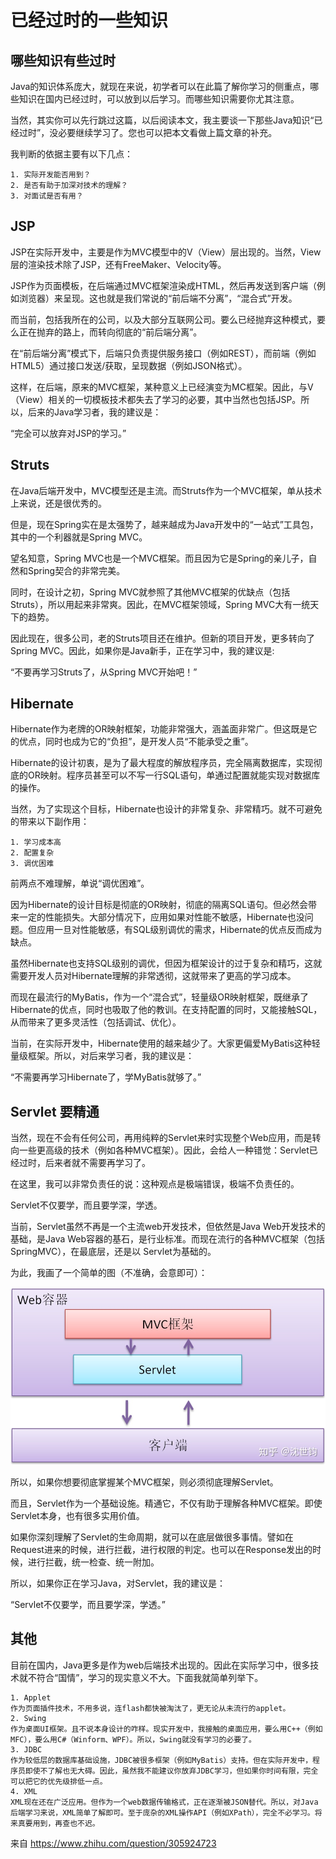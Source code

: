 # 已经过时的一些知识

## 哪些知识有些过时
Java的知识体系庞大，就现在来说，初学者可以在此篇了解你学习的侧重点，哪些知识在国内已经过时，可以放到以后学习。而哪些知识需要你尤其注意。

当然，其实你可以先行跳过这篇，以后阅读本文，我主要谈一下那些Java知识“已经过时”，没必要继续学习了。您也可以把本文看做上篇文章的补充。

我判断的依据主要有以下几点：

```
1. 实际开发能否用到？
2. 是否有助于加深对技术的理解？
3. 对面试是否有用？
```

## JSP
JSP在实际开发中，主要是作为MVC模型中的V（View）层出现的。当然，View层的渲染技术除了JSP，还有FreeMaker、Velocity等。

JSP作为页面模板，在后端通过MVC框架渲染成HTML，然后再发送到客户端（例如浏览器）来呈现。这也就是我们常说的“前后端不分离”，“混合式”开发。

而当前，包括我所在的公司，以及大部分互联网公司。要么已经抛弃这种模式，要么正在抛弃的路上，而转向彻底的“前后端分离”。

在“前后端分离”模式下，后端只负责提供服务接口（例如REST），而前端（例如HTML5）通过接口发送/获取，呈现数据（例如JSON格式）。

这样，在后端，原来的MVC框架，某种意义上已经演变为MC框架。因此，与V（View）相关的一切模板技术都失去了学习的必要，其中当然也包括JSP。所以，后来的Java学习者，我的建议是：

“完全可以放弃对JSP的学习。”
## Struts

在Java后端开发中，MVC模型还是主流。而Struts作为一个MVC框架，单从技术上来说，还是很优秀的。

但是，现在Spring实在是太强势了，越来越成为Java开发中的“一站式”工具包，其中的一个利器就是Spring MVC。

望名知意，Spring MVC也是一个MVC框架。而且因为它是Spring的亲儿子，自然和Spring契合的非常完美。

同时，在设计之初，Spring MVC就参照了其他MVC框架的优缺点（包括Struts），所以用起来非常爽。因此，在MVC框架领域，Spring MVC大有一统天下的趋势。

因此现在，很多公司，老的Struts项目还在维护。但新的项目开发，更多转向了Spring MVC。因此，如果你是Java新手，正在学习中，我的建议是:

“不要再学习Struts了，从Spring MVC开始吧！”
## Hibernate

Hibernate作为老牌的OR映射框架，功能非常强大，涵盖面非常广。但这既是它的优点，同时也成为它的“负担”，是开发人员“不能承受之重”。

Hibernate的设计初衷，是为了最大程度的解放程序员，完全隔离数据库，实现彻底的OR映射。程序员甚至可以不写一行SQL语句，单通过配置就能实现对数据库的操作。

当然，为了实现这个目标，Hibernate也设计的非常复杂、非常精巧。就不可避免的带来以下副作用：

```
1. 学习成本高
2. 配置复杂
3. 调优困难
```

前两点不难理解，单说“调优困难”。

因为Hibernate的设计目标是彻底的OR映射，彻底的隔离SQL语句。但必然会带来一定的性能损失。大部分情况下，应用如果对性能不敏感，Hibernate也没问题。但应用一旦对性能敏感，有SQL级别调优的需求，Hibernate的优点反而成为缺点。

虽然Hibernate也支持SQL级别的调优，但因为框架设计的过于复杂和精巧，这就需要开发人员对Hibernate理解的非常透彻，这就带来了更高的学习成本。

而现在最流行的MyBatis，作为一个“混合式”，轻量级OR映射框架，既继承了Hibernate的优点，同时也吸取了他的教训。在支持配置的同时，又能接触SQL，从而带来了更多灵活性（包括调试、优化）。

当前，在实际开发中，Hibernate使用的越来越少了。大家更偏爱MyBatis这种轻量级框架。所以，对后来学习者，我的建议是：

“不需要再学习Hibernate了，学MyBatis就够了。”

## Servlet 要精通
当然，现在不会有任何公司，再用纯粹的Servlet来时实现整个Web应用，而是转向一些更高级的技术（例如各种MVC框架）。因此，会给人一种错觉：Servlet已经过时，后来者就不需要再学习了。

在这里，我可以非常负责任的说：这种观点是极端错误，极端不负责任的。

Servlet不仅要学，而且要学深，学透。

当前，Servlet虽然不再是一个主流web开发技术，但依然是Java Web开发技术的基础，是Java Web容器的基石，是行业标准。而现在流行的各种MVC框架（包括SpringMVC），在最底层，还是以 Servlet为基础的。

为此，我画了一个简单的图（不准确，会意即可）：

![](../changelog/images/README_images/ab01d2e1.png)

所以，如果你想要彻底掌握某个MVC框架，则必须彻底理解Servlet。

而且，Servlet作为一个基础设施。精通它，不仅有助于理解各种MVC框架。即使Servlet本身，也有很多实用价值。

如果你深刻理解了Servlet的生命周期，就可以在底层做很多事情。譬如在Request进来的时候，进行拦截，进行权限的判定。也可以在Response发出的时候，进行拦截，统一检查、统一附加。

所以，如果你正在学习Java，对Servlet，我的建议是：

“Servlet不仅要学，而且要学深，学透。”
## 其他
目前在国内，Java更多是作为web后端技术出现的。因此在实际学习中，很多技术就不符合“国情”，学习的现实意义不大。下面我就简单列举下。

```
1. Applet
作为页面插件技术，不用多说，连flash都快被淘汰了，更无论从未流行的applet。
2. Swing
作为桌面UI框架。且不说本身设计的咋样。现实开发中，我接触的桌面应用，要么用C++（例如MFC），要么用C#（Winform、WPF）。所以，Swing就没有学习的必要了。
3. JDBC
作为较低层的数据库基础设施，JDBC被很多框架（例如MyBatis）支持。但在实际开发中，程序员即使不了解也无大碍。因此，虽然我不能建议你放弃JDBC学习，但如果你时间有限，完全可以把它的优先级排低一点。
4. XML
XML现在还在广泛应用。但作为一个web数据传输格式，正在逐渐被JSON替代。所以，对Java后端学习来说，XML简单了解即可。至于庞杂的XML操作API（例如XPath），完全不必学习。将来真要用到，再查也不迟。
```
来自 <https://www.zhihu.com/question/305924723> 